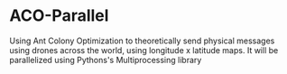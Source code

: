 # ACO-Parallel
Using Ant Colony Optimization to theoretically send physical messages using drones across the world, using longitude x latitude maps. It will be parallelized using Pythons's Multiprocessing library
